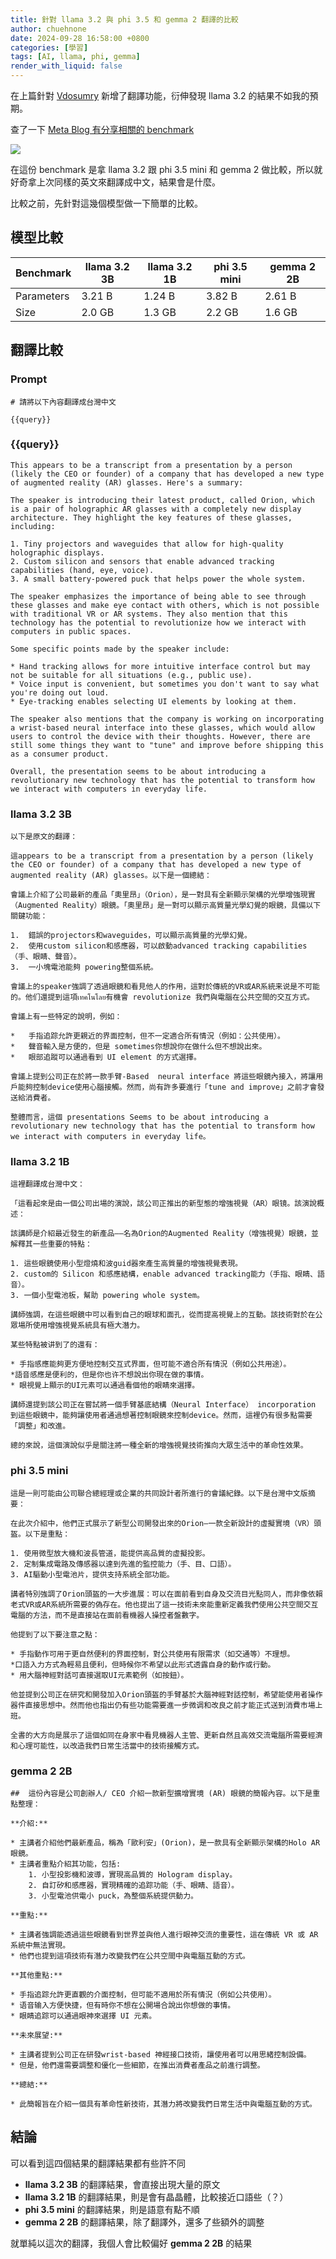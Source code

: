 ```yaml
---
title: 針對 llama 3.2 與 phi 3.5 和 gemma 2 翻譯的比較
author: chuehnone
date: 2024-09-28 16:58:00 +0800
categories: [學習]
tags: [AI, llama, phi, gemma]
render_with_liquid: false
---
```


在上篇針對 [Vdosumry](https://github.com/chuehnone/vdosumry) 新增了翻譯功能，衍伸發現 llama 3.2 的結果不如我的預期。

查了一下 [Meta Blog 有分享相關的 benchmark](https://ai.meta.com/blog/llama-3-2-connect-2024-vision-edge-mobile-devices/)

![](/assets/images/20240928/llm-benchmark.png)

在這份 benchmark 是拿 llama 3.2 跟 phi 3.5 mini 和 gemma 2 做比較，所以就好奇拿上次同樣的英文來翻譯成中文，結果會是什麼。

比較之前，先針對這幾個模型做一下簡單的比較。

## 模型比較

| Benchmark  | llama 3.2 3B | llama 3.2 1B | phi 3.5 mini | gemma 2 2B |
|------------|--------------|--------------|--------------|------------|
| Parameters | 3.21 B       | 1.24 B       | 3.82 B       | 2.61 B     |
| Size       | 2.0 GB       | 1.3 GB       | 2.2 GB       | 1.6 GB     |


## 翻譯比較

### Prompt

```
# 請將以下內容翻譯成台灣中文

{{query}}
```

### {{query}}

```
This appears to be a transcript from a presentation by a person (likely the CEO or founder) of a company that has developed a new type of augmented reality (AR) glasses. Here's a summary:

The speaker is introducing their latest product, called Orion, which is a pair of holographic AR glasses with a completely new display architecture. They highlight the key features of these glasses, including:

1. Tiny projectors and waveguides that allow for high-quality holographic displays.
2. Custom silicon and sensors that enable advanced tracking capabilities (hand, eye, voice).
3. A small battery-powered puck that helps power the whole system.

The speaker emphasizes the importance of being able to see through these glasses and make eye contact with others, which is not possible with traditional VR or AR systems. They also mention that this technology has the potential to revolutionize how we interact with computers in public spaces.

Some specific points made by the speaker include:

* Hand tracking allows for more intuitive interface control but may not be suitable for all situations (e.g., public use).
* Voice input is convenient, but sometimes you don't want to say what you're doing out loud.
* Eye-tracking enables selecting UI elements by looking at them.

The speaker also mentions that the company is working on incorporating a wrist-based neural interface into these glasses, which would allow users to control the device with their thoughts. However, there are still some things they want to "tune" and improve before shipping this as a consumer product.

Overall, the presentation seems to be about introducing a revolutionary new technology that has the potential to transform how we interact with computers in everyday life.
```

### llama 3.2 3B

```
以下是原文的翻譯：

這appears to be a transcript from a presentation by a person (likely the CEO or founder) of a company that has developed a new type of augmented reality (AR) glasses。以下是一個總結：

會議上介紹了公司最新的產品「奧里昂」（Orion），是一對具有全新顯示架構的光學增強現實（Augmented Reality）眼鏡。「奧里昂」是一對可以顯示高質量光學幻覺的眼鏡，具備以下關鍵功能：

1.  錯誤的projectors和waveguides，可以顯示高質量的光學幻覺。
2.  使用custom silicon和感應器，可以啟動advanced tracking capabilities（手、眼睛、聲音）。
3.  一小塊電池能夠 powering整個系統。

會議上的speaker強調了透過眼鏡和看見他人的作用，這對於傳統的VR或AR系統来说是不可能的。他们還提到這項เทคโนโลย有機會 revolutionize 我們與電腦在公共空間的交互方式。

會議上有一些特定的說明，例如：

*   手指追踪允許更親近的界面控制，但不一定適合所有情況（例如：公共使用）。
*   聲音輸入是方便的，但是 sometimes你想說你在做什么但不想說出來。
*   眼部追蹤可以通過看到 UI element 的方式選擇。

會議上提到公司正在於將一款手臂-Based  neural interface 將這些眼鏡內接入，將讓用戶能夠控制device使用心腦接觸。然而，尚有許多要進行「tune and improve」之前才會發送給消費者。

整體而言，這個 presentations Seems to be about introducing a revolutionary new technology that has the potential to transform how we interact with computers in everyday life。
```

### llama 3.2 1B

```
這裡翻譯成台灣中文：

「這看起來是由一個公司出場的演說，該公司正推出的新型態的增強視覺（AR）眼镜。該演說概述：

該講師是介紹最近發生的新產品——名為Orion的Augmented Reality（增強視覺）眼鏡，並解釋其一些重要的特點：

1. 這些眼鏡使用小型燈燒和波guid器來產生高質量的增強視覺表現。
2. custom的 Silicon 和感應結構，enable advanced tracking能力（手指、眼睛、語音）。
3. 一個小型電池板，幫助 powering whole system。

講師強調，在這些眼鏡中可以看到自己的眼球和面孔，從而提高視覺上的互動。該技術對於在公眾場所使用增強視覺系統具有極大潛力。

某些特點被讲到了的還有：

* 手指感應能夠更方便地控制交互式界面，但可能不適合所有情況（例如公共用途）。
*語音感應是便利的，但是你也许不想說出你現在做的事情。
* 眼視覺上顯示的UI元素可以通過看個他的眼睛來選擇。

講師還提到該公司正在嘗試將一個手臂基底結構（Neural Interface） incorporation 到這些眼鏡中，能夠讓使用者通過想著控制眼鏡來控制device。然而，這裡仍有很多點需要「調整」和改進。

總的來說，這個演說似乎是關注將一種全新的增強視覺技術推向大眾生活中的革命性效果。
```

### phi 3.5 mini

```
這是一則可能由公司聯合總經理或企業的共同設計者所進行的會議紀錄。以下是台灣中文版摘要：

在此次介紹中，他們正式展示了新型公司開發出來的Orion—一款全新設計的虛擬實境（VR）頭盔。以下是重點：

1. 使用微型放大機和波長管道，能提供高品質的虛擬投影。
2. 定制集成電路及傳感器以達到先進的監控能力（手、目、口語）。
3. AI驅動小型電池片，提供支持系統全部功能。

講者特別強調了Orion頭盔的一大步進展：可以在面前看到自身及交流目光點同人，而非像依賴老式VR或AR系統所需要的偽存在。他也提出了這一技術未來能重新定義我們使用公共空間交互電腦的方法，而不是直接站在面前看機器人操控者盤數字。

他提到了以下要注意之點：

* 手指動作可用于更自然便利的界面控制，對公共使用有限需求（如交通等）不理想。
*口語入力方式為輕易且便利，但時候你不希望以此形式透露自身的動作或行動。
* 用大腦神經對話可直接選取UI元素範例（如按鈕）。

他並提到公司正在研究和開發加入Orion頭盔的手臂基於大腦神經對話控制，希望能使用者操作器件直接思想中。然而他也指出仍有些功能需要進一步微调和改良之前才能正式送到消費市場上班。

全書的大方向是展示了這個如同在身家中看見機器人主管、更新自然且高效交流電腦所需要經濟和心理可能性，以改造我們日常生活當中的技術接觸方式。
```

### gemma 2 2B

```
##  這份內容是公司創辦人/ CEO 介紹一款新型擴增實境 (AR) 眼鏡的簡報內容。以下是重點整理：

**介紹:**

* 主講者介紹他們最新產品，稱為「歐利安」(Orion)，是一款具有全新顯示架構的Holo AR 眼鏡。
* 主講者重點介紹其功能，包括:
    1. 小型投影機和波導，實現高品質的 Hologram display。
    2. 自訂矽和感應器，實現精確的追踪功能（手、眼睛、語音）。
    3. 小型電池供電小 puck，為整個系統提供動力。

**重點:**

* 主講者強調能透過這些眼鏡看到世界並與他人進行眼神交流的重要性，這在傳統 VR 或 AR 系統中無法實現。
* 他們也提到這項技術有潛力改變我們在公共空間中與電腦互動的方式。

**其他重點:**

* 手指追踪允許更直觀的介面控制，但可能不適用於所有情況（例如公共使用）。
* 语音输入方便快捷，但有時你不想在公開場合說出你想做的事情。
* 眼睛追踪可以通過眼神來選擇 UI 元素。

**未來展望:**

* 主講者提到公司正在研發wrist-based 神經接口技術，讓使用者可以用思緒控制設備。
* 但是，他們還需要調整和優化一些細節，在推出消費者產品之前進行調整。

**總結:**

* 此簡報旨在介紹一個具有革命性新技術，其潛力將改變我們日常生活中與電腦互動的方式。 
```

## 結論

可以看到這四個結果的翻譯結果都有些許不同

- **llama 3.2 3B** 的翻譯結果，會直接出現大量的原文
- **llama 3.2 1B** 的翻譯結果，則是會有晶晶體，比較接近口語些（？）
- **phi 3.5 mini** 的翻譯結果，則是語意有點不順
- **gemma 2 2B** 的翻譯結果，除了翻譯外，還多了些額外的調整

就單純以這次的翻譯，我個人會比較偏好 **gemma 2 2B** 的結果
